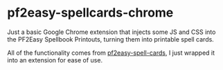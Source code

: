 # pf2easy-spellcards-chrome

Just a basic Google Chrome extension that injects some JS and CSS into the PF2Easy Spellbook Printouts, turning them into printable spell cards.

All of the functionality comes from [pf2easy-spell-cards](https://github.com/arthurvanpassel/pf2easy-spell-cards/tree/main), I just wrapped it into an extension for ease of use.

